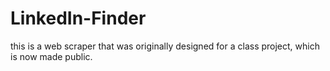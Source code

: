 # LinkedIn-Finder
this is a web scraper that was originally designed for a class project, which is now made public. 
